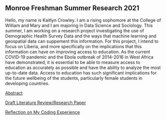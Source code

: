 ## Monroe Freshman Summer Research 2021

Hello, my name is Kaitlyn Crowley. I am a rising sophomore at the College of William and Mary and I am majoring in Data Science and Sociology. This summer, I am working on a research project investigating the use of Demographic Health Survey Data and the ways that machine learning and geospatial data can suppement this information. For this project, I intend to focus on Liberia, and more specifically on the implications that this information can have on improving access to education. As the current COVID-19 pandemic and the Ebola outbreak of 2014-2016 in West Africa have demonstrated, it is essential to be able to measure access to education as accurately as possible and have the ability to analyze the most up-to-date data. Access to education has such significant implications for the future wellbeing of the students, particularly female students in developing countries.


[Abstract](abstract.md)

[Draft Literature Review/Research Paper](litreview.md)

[Reflection on My Coding Experience](Coding_reflection.md)

